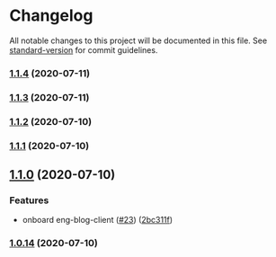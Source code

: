 # Changelog

All notable changes to this project will be documented in this file. See [standard-version](https://github.com/conventional-changelog/standard-version) for commit guidelines.

### [1.1.4](https://github.com/NerdWallet/renovate-integrations/compare/v1.1.2...v1.1.4) (2020-07-11)

### [1.1.3](https://github.com/NerdWallet/renovate-integrations/compare/v1.1.2...v1.1.3) (2020-07-11)

### [1.1.2](https://github.com/NerdWallet/renovate-integrations/compare/v1.1.1...v1.1.2) (2020-07-10)

### [1.1.1](https://github.com/NerdWallet/renovate-integrations/compare/v1.1.0...v1.1.1) (2020-07-10)

## [1.1.0](https://github.com/NerdWallet/renovate-integrations/compare/v1.0.14...v1.1.0) (2020-07-10)


### Features

* onboard eng-blog-client ([#23](https://github.com/NerdWallet/renovate-integrations/issues/23)) ([2bc311f](https://github.com/NerdWallet/renovate-integrations/commit/2bc311f6d2aba20297db852667e1442c8ffca5f9))

### [1.0.14](https://github.com/NerdWallet/renovate-integrations/compare/v1.0.12...v1.0.14) (2020-07-10)
